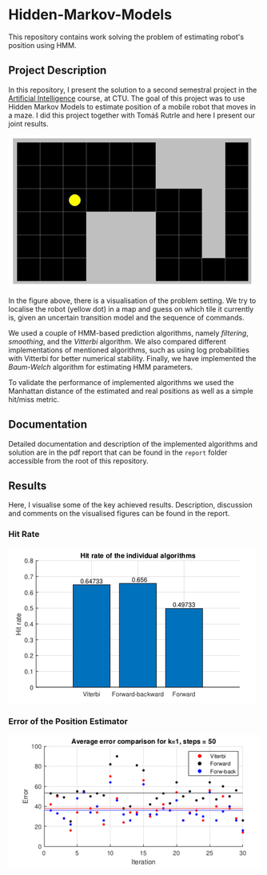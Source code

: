 # Hidden-Markov-Models
This repository contains work solving the problem of estimating robot's position using HMM.

## Project Description
In this repository, I present the solution to a second semestral project in the [Artificial Intelligence](https://moodle.fel.cvut.cz/local/kos/pages/course/info.php?code=B3M33UI&semester=B162) course, at CTU.
The goal of this project was to use Hidden Markov Models to estimate position of a mobile robot that moves in a maze. I did this project together with Tomáš Rutrle and here I present our joint results.

![Example setting of a robot's position in a map](figs/maze.png)

In the figure above, there is a visualisation of the problem setting. We try to localise the robot (yellow dot) in a map and guess on which tile it currently is, given an uncertain transition model and the 
sequence of commands.

We used a couple of HMM-based prediction algorithms, namely *filtering*, *smoothing*, and the *Vitterbi* algorithm. We also compared different implementations of mentioned algorithms, such as using log 
probabilities with Vitterbi for better numerical stability. Finally, we have implemented the *Baum-Welch* algorithm for estimating HMM parameters.

To validate the performance of implemented algorithms we used the Manhattan distance of the estimated and real positions as well as a simple hit/miss metric.

## Documentation
Detailed documentation and description of the implemented algorithms and solution are in the pdf report that can be found in the `report` folder accessible from the root of this repository. 

## Results
Here, I visualise some of the key achieved results. Description, discussion and comments on the visualised figures can be found in the report. 

### Hit Rate
![Comparison of hit rates of individual algorithms](figs/hit_rate_cmp.png)

### Error of the Position Estimator
![Comparison of the position error](figs/error_cmp.png)
